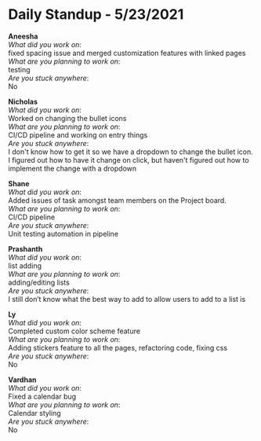 # Daily Standup - 5/23/2021

**Aneesha**  
*What did you work on*:  
fixed spacing issue and merged customization features with linked pages   
*What are you planning to work on*:  
testing  
*Are you stuck anywhere*:  
No

**Nicholas**  
*What did you work on*:  
Worked on changing the bullet icons   
*What are you planning to work on*:  
CI/CD pipeline and working on entry things  
*Are you stuck anywhere*:  
I don't know how to get it so we have a dropdown to change the bullet icon. I figured out how to have it change on click, but haven't figured out how to implement the change with a dropdown

**Shane**  
*What did you work on*:  
Added issues of task amongst team members on the Project board.   
*What are you planning to work on*:  
CI/CD pipeline  
*Are you stuck anywhere*:  
Unit testing automation in pipeline

**Prashanth**  
*What did you work on*:  
list adding   
*What are you planning to work on*:  
adding/editing lists  
*Are you stuck anywhere*:  
I still don’t know what the best way to add to allow users to add to a list is

**Ly**  
*What did you work on*:  
Completed custom color scheme feature   
*What are you planning to work on*:  
Adding stickers feature to all the pages, refactoring code, fixing css  
*Are you stuck anywhere*:  
No

**Vardhan**  
*What did you work on*:  
Fixed a calendar bug   
*What are you planning to work on*:  
Calendar styling  
*Are you stuck anywhere*:  
No